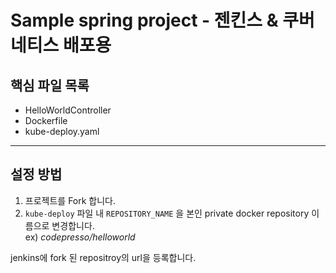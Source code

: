 Sample spring project - 젠킨스 & 쿠버네티스 배포용
===
핵심 파일 목록
---
- HelloWorldController
- Dockerfile
- kube-deploy.yaml
---
설정 방법
---
1. 프로젝트를 Fork 합니다.
2. `kube-deploy` 파일 내 `REPOSITORY_NAME` 을 본인 private docker repository 이름으로 변경합니다.\
ex) *codepresso/helloworld*
   
jenkins에 fork 된 repositroy의 url을 등록합니다.



 
